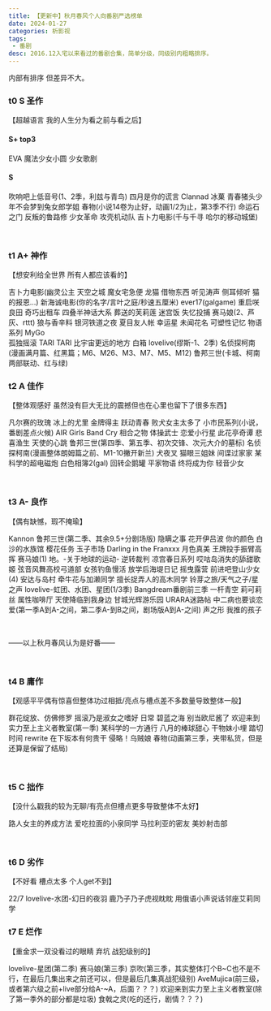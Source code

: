```yaml
---
title: 【更新中】秋月春风个人向番剧严选榜单
date: 2024-01-27
categories: 析影视
tags:
 - 番剧
desc: 2016.12入宅以来看过的番剧合集，简单分级，同级别内粗略排序。
---
```


内部有排序 但差异不大。

### t0 S  圣作
【超越语言 我的人生分为看之前与看之后】

#### S+ top3
EVA 
魔法少女小圆 
少女歌剧 
  
#### S
吹响吧上低音号(1、2季，利兹与青鸟)
四月是你的谎言
Clannad
冰菓
青春猪头少年不会梦到兔女郎学姐
春物(小说14卷为止好，动画1/2为止，第3季不行)
命运石之门
反叛的鲁路修
少女革命
攻壳机动队
吉卜力电影(千与千寻 哈尔的移动城堡)

<br>

### t1 A+ 神作
【想安利给全世界 所有人都应该看的】

吉卜力电影(幽灵公主 天空之城 魔女宅急便 龙猫 借物东西 听见涛声 侧耳倾听 猫的报恩...)
新海诚电影(你的名字/言叶之庭/秒速五厘米)
ever17(galgame)
重启咲良田
奇巧出租车
四叠半神话大系
葬送的芙莉莲
迷宫饭
失忆投捕
赛马娘(2、芦灰、rttt)
狼与香辛料
银河铁道之夜
夏目友人帐
幸运星
未闻花名
可塑性记忆
物语系列
MyGo   
孤独摇滚
TARI TARI
比宇宙更远的地方
白箱
lovelive(缪斯-1、2季)
名侦探柯南(漫画满月篇、红黑篇；M6、M26、M3、M7、M5、M12)
鲁邦三世(卡城、柯南两部联动、红与绿)

### t2 A  佳作
【整体观感好 虽然没有巨大无比的震撼但也在心里也留下了很多东西】

凡尔赛的玫瑰
冰上的尤里
金牌得主
跃动青春
败犬女主太多了
小市民系列(小说，番剧差点火候)
AIR
Girls Band Cry
相合之物
体操武士
恋爱小行星
此花亭奇谭
悲喜渔生
天使的心跳
鲁邦三世(第四季、第五季、初次交锋、次元大介的墓标)
名侦探柯南(漫画整体朗姆篇之前、M1-10撇开新兰)
犬夜叉
猫眼三姐妹
间谍过家家
某科学的超电磁炮
白色相簿2(gal)
回转企鹅罐
平家物语
终将成为你
轻音少女

<br>

### t3 A- 良作
【偶有缺憾，瑕不掩瑜】

Kannon
鲁邦三世(第二季、其余9.5+分剧场版)
隐瞒之事
花开伊吕波
你的颜色
白沙的水族馆
樱花任务
玉子市场
Darling in the Franxxx
月色真美
王牌投手振臂高挥
赛马娘(1)
地。-关于地球的运动-
逆转裁判
凉宫春日系列
哎咕岛消失的舔甜歌姬
弦音风舞高校弓道部
女孩钓鱼慢活
放学后海堤日记
摇曳露营
前进吧登山少女(4)
安达与岛村
牵牛花与加濑同学
擅长捉弄人的高木同学
铃芽之旅/天气之子/星之声
lovelive-虹团、水团、星团(1/3季)
Bangdream番剧前三季
一杆青空
莉可莉丝
属性咖啡厅
天使降临到我身边
甘城光辉游乐园
URARA迷路帖
中二病也要谈恋爱(第一季A到A-之间，第二季A-到B之间，剧场版A到A-之间)
声之形
我推的孩子

<br>

——以上秋月春风认为是好番——

<br>

### t4 B  庸作 
【观感平平偶有惊喜但整体功过相抵/亮点与槽点差不多数量导致整体一般】

群花绽放、仿佛修罗
摇滚乃是淑女之嗜好
日常
碧蓝之海
别当欧尼酱了
欢迎来到实力至上主义者教室(第一季)
某科学的一方通行
八月的棒球甜心
干物妹小埋
踏切时间
rewrite
在下坂本有何贵干
侵略！乌贼娘
春物(动画第三季，夹带私货，但是还算是保留了结局)

<br>

### t5 C  拙作
【没什么戳我的较为无聊/有亮点但槽点更多导致整体不太好】

路人女主的养成方法
爱吃拉面的小泉同学
马拉利亚的密友
美妙射击部

<br>

### t6 D  劣作
【不好看 槽点太多 个人get不到】

22/7
lovelive-水团-幻日的夜羽
鹿乃子乃子虎视眈眈
用俄语小声说话邻座艾莉同学

### t7 E  烂作
【重金求一双没看过的眼睛 弃坑 战犯级别的】

lovelive-星团(第二季)
赛马娘(第三季)
京吹(第三季，其实整体打个B~C也不是不行，在最后几集出来之前还可以，但是最后几集真战犯级别)
AveMujica(前三级，或者第六级之前+live部分给A-~A，后面？？？)
欢迎来到实力至上主义者教室(除了第一季外的部分都是垃圾)
食戟之灵(吃的还行，剧情？？？)